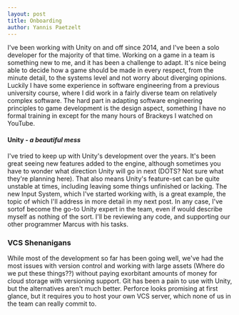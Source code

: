 ```yaml
---
layout: post 
title: Onboarding
author: Yannis Paetzelt
---
```


I've been working with Unity on and off since 2014, and I've been a solo developer for the majority of that time.
Working on a game in a team is something new to me, and it has been a challenge to adapt. It's nice being able to decide
how a game should be made in every respect, from the minute detail, to the systems level and not worry about diverging
opinions. Luckily I have some experience in software engineering from a previous university course, where I did work in
a fairly diverse team on relatively complex software. The hard part in adapting software engineering principles to game
development is the design aspect, something I have no formal training in except for the many hours of Brackeys I watched
on YouTube.

#### Unity - _a beautiful mess_

I've tried to keep up with Unity's development over the years. It's been great seeing new features added to the engine,
although sometimes you have to wonder what direction Unity will go in next (DOTS? Not sure what they're planning here).
That also means Unity's feature-set can be quite unstable at times, including leaving some things unfinished or lacking.
The new Input System, which I've started working with, is a great example, the topic of which I'll address in more
detail in my next post. In any case, I've sortof become the go-to Unity expert in the team, even if would describe
myself as nothing of the sort. I'll be reviewing any code, and supporting our other programmer Marcus with his tasks.

### VCS Shenanigans

While most of the development so far has been going well, we've had the most issues with version control and working
with large assets (Where do we put these things??) without paying exorbitant amounts of money for cloud storage with
versioning support. Git has been a pain to use with Unity, but the alternatives aren't much better. Perforce looks
promising at first glance, but it requires you to host your own VCS server, which none of us in the team can really
commit to.
